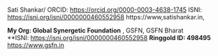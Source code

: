 #
Sati Shankar/ 
ORCID: https://orcid.org/0000-0003-4638-1745
ISNI: https://isni.org/isni/0000000460552958
https://www,satishankar.in, 

**My Org: Global Synergetic Foundation**  , GSFN, GSFN Bharat
**ISNI: https://isni.org/isni/0000000460552958
**Ringgold ID: 498495**  
https://www.gsfn.in
